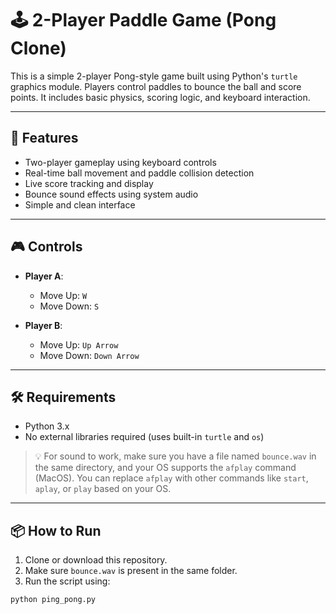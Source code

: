 
# 🕹️ 2-Player Paddle Game (Pong Clone)

This is a simple 2-player Pong-style game built using Python's `turtle` graphics module. Players control paddles to bounce the ball and score points. It includes basic physics, scoring logic, and keyboard interaction.

---

## 🚀 Features

- Two-player gameplay using keyboard controls
- Real-time ball movement and paddle collision detection
- Live score tracking and display
- Bounce sound effects using system audio
- Simple and clean interface

---

## 🎮 Controls

- **Player A**:  
  - Move Up: `W`  
  - Move Down: `S`

- **Player B**:  
  - Move Up: `Up Arrow`  
  - Move Down: `Down Arrow`

---

## 🛠️ Requirements

- Python 3.x  
- No external libraries required (uses built-in `turtle` and `os`)

> 💡 For sound to work, make sure you have a file named `bounce.wav` in the same directory, and your OS supports the `afplay` command (MacOS). You can replace `afplay` with other commands like `start`, `aplay`, or `play` based on your OS.

---

## 📦 How to Run

1. Clone or download this repository.
2. Make sure `bounce.wav` is present in the same folder.
3. Run the script using:

```bash
python ping_pong.py
